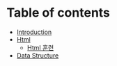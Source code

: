 # Table of contents

* [Introduction](README.md)
* [Html](html/README.md)
  * [Html 훈련](html/html.md)
* [Data Structure](data-structure.md)

